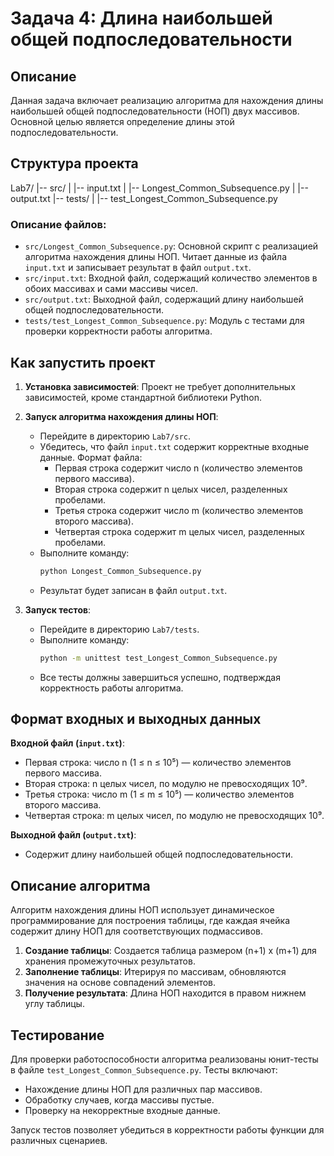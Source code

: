 # Задача 4: Длина наибольшей общей подпоследовательности

## Описание
Данная задача включает реализацию алгоритма для нахождения длины наибольшей общей подпоследовательности (НОП) двух массивов. Основной целью является определение длины этой подпоследовательности.

## Структура проекта
Lab7/
|-- src/
| |-- input.txt
| |-- Longest_Common_Subsequence.py
| |-- output.txt
|-- tests/
| |-- test_Longest_Common_Subsequence.py


### Описание файлов:
- `src/Longest_Common_Subsequence.py`: Основной скрипт с реализацией алгоритма нахождения длины НОП. Читает данные из файла `input.txt` и записывает результат в файл `output.txt`.
- `src/input.txt`: Входной файл, содержащий количество элементов в обоих массивах и сами массивы чисел.
- `src/output.txt`: Выходной файл, содержащий длину наибольшей общей подпоследовательности.
- `tests/test_Longest_Common_Subsequence.py`: Модуль с тестами для проверки корректности работы алгоритма.

## Как запустить проект
1. **Установка зависимостей**: Проект не требует дополнительных зависимостей, кроме стандартной библиотеки Python.

2. **Запуск алгоритма нахождения длины НОП**:
   - Перейдите в директорию `Lab7/src`.
   - Убедитесь, что файл `input.txt` содержит корректные входные данные. Формат файла:
     - Первая строка содержит число n (количество элементов первого массива).
     - Вторая строка содержит n целых чисел, разделенных пробелами.
     - Третья строка содержит число m (количество элементов второго массива).
     - Четвертая строка содержит m целых чисел, разделенных пробелами.
   - Выполните команду:
     ```sh
     python Longest_Common_Subsequence.py
     ```
   - Результат будет записан в файл `output.txt`.

3. **Запуск тестов**:
   - Перейдите в директорию `Lab7/tests`.
   - Выполните команду:
     ```sh
     python -m unittest test_Longest_Common_Subsequence.py
     ```
   - Все тесты должны завершиться успешно, подтверждая корректность работы алгоритма.

## Формат входных и выходных данных
**Входной файл (`input.txt`)**:
- Первая строка: число n (1 ≤ n ≤ 10⁵) — количество элементов первого массива.
- Вторая строка: n целых чисел, по модулю не превосходящих 10⁹.
- Третья строка: число m (1 ≤ m ≤ 10⁵) — количество элементов второго массива.
- Четвертая строка: m целых чисел, по модулю не превосходящих 10⁹.

**Выходной файл (`output.txt`)**:
- Содержит длину наибольшей общей подпоследовательности.

## Описание алгоритма
Алгоритм нахождения длины НОП использует динамическое программирование для построения таблицы, где каждая ячейка содержит длину НОП для соответствующих подмассивов. 

1. **Создание таблицы**: Создается таблица размером (n+1) x (m+1) для хранения промежуточных результатов.
2. **Заполнение таблицы**: Итерируя по массивам, обновляются значения на основе совпадений элементов.
3. **Получение результата**: Длина НОП находится в правом нижнем углу таблицы.

## Тестирование
Для проверки работоспособности алгоритма реализованы юнит-тесты в файле `test_Longest_Common_Subsequence.py`. Тесты включают:
- Нахождение длины НОП для различных пар массивов.
- Обработку случаев, когда массивы пустые.
- Проверку на некорректные входные данные.

Запуск тестов позволяет убедиться в корректности работы функции для различных сценариев.